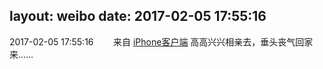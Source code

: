 layout: weibo
date: 2017-02-05 17:55:16
---
<meta name="referrer" content="no-referrer" />

2017-02-05 17:55:16  &nbsp;&nbsp;&nbsp;&nbsp;&nbsp;&nbsp; 来自 <a href="http://app.weibo.com/t/feed/9ksdit" rel="nofollow">iPhone客户端</a>
高高兴兴相亲去，垂头丧气回家来…… ​​​
